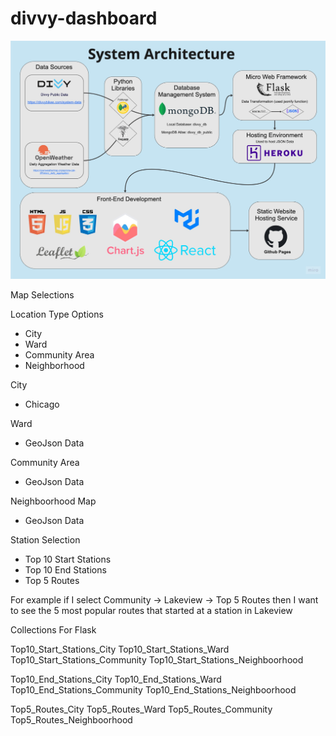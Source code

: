 # divvy-dashboard

![Alt text](images/system_architecture.png)


Map Selections

Location Type Options
- City
- Ward
- Community Area
- Neighborhood

City 
- Chicago

Ward 
- GeoJson Data

Community Area
- GeoJson Data

Neighboorhood Map
- GeoJson Data

Station Selection
- Top 10 Start Stations
- Top 10 End Stations
- Top 5 Routes


For example if I select Community -> Lakeview -> Top 5 Routes then I want to see the 5 most popular routes that started at a station in Lakeview

Collections For Flask

Top10_Start_Stations_City
Top10_Start_Stations_Ward
Top10_Start_Stations_Community
Top10_Start_Stations_Neighboorhood

Top10_End_Stations_City
Top10_End_Stations_Ward
Top10_End_Stations_Community
Top10_End_Stations_Neighboorhood

Top5_Routes_City
Top5_Routes_Ward
Top5_Routes_Community
Top5_Routes_Neighboorhood

